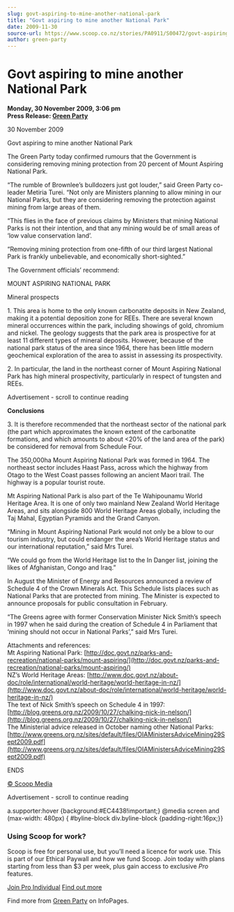 ```yaml
---
slug: govt-aspiring-to-mine-another-national-park
title: "Govt aspiring to mine another National Park"
date: 2009-11-30
source-url: https://www.scoop.co.nz/stories/PA0911/S00472/govt-aspiring-to-mine-another-national-park.htm
author: green-party
---
```

Govt aspiring to mine another National Park
===========================================

**Monday, 30 November 2009, 3:06 pm**  
**Press Release: [Green Party](https://info.scoop.co.nz/Green_Party)**

30 November 2009

Govt aspiring to mine another National Park

The Green Party today confirmed rumours that the Government is considering removing mining protection from 20 percent of Mount Aspiring National Park.

“The rumble of Brownlee’s bulldozers just got louder,” said Green Party co-leader Metiria Turei. “Not only are Ministers planning to allow mining in our National Parks, but they are considering removing the protection against mining from large areas of them.

“This flies in the face of previous claims by Ministers that mining National Parks is not their intention, and that any mining would be of small areas of ‘low value conservation land’.

“Removing mining protection from one-fifth of our third largest National Park is frankly unbelievable, and economically short-sighted.”

The Government officials’ recommend:

MOUNT ASPIRING NATIONAL PARK

Mineral prospects

1\. This area is home to the only known carbonatite deposits in New Zealand, making it a potential deposition zone for REEs. There are several known mineral occurrences within the park, including showings of gold, chromium and nickel. The geology suggests that the park area is prospective for at least 11 different types of mineral deposits. However, because of the national park status of the area since 1964, there has been little modern geochemical exploration of the area to assist in assessing its prospectivity.

2\. In particular, the land in the northeast corner of Mount Aspiring National Park has high mineral prospectivity, particularly in respect of tungsten and REEs.

Advertisement - scroll to continue reading





**Conclusions**

3\. It is therefore recommended that the northeast sector of the national park (the part which approximates the known extent of the carbonatite formations, and which amounts to about <20% of the land area of the park) be considered for removal from Schedule Four.

The 350,000ha Mount Aspiring National Park was formed in 1964. The northeast sector includes Haast Pass, across which the highway from Otago to the West Coast passes following an ancient Maori trail. The highway is a popular tourist route.

Mt Aspiring National Park is also part of the Te Wahipounamu World Heritage Area. It is one of only two mainland New Zealand World Heritage Areas, and sits alongside 800 World Heritage Areas globally, including the Taj Mahal, Egyptian Pyramids and the Grand Canyon.

“Mining in Mount Aspiring National Park would not only be a blow to our tourism industry, but could endanger the area’s World Heritage status and our international reputation,” said Mrs Turei.

“We could go from the World Heritage list to the In Danger list, joining the likes of Afghanistan, Congo and Iraq.”

In August the Minister of Energy and Resources announced a review of Schedule 4 of the Crown Minerals Act. This Schedule lists places such as National Parks that are protected from mining. The Minister is expected to announce proposals for public consultation in February.

“The Greens agree with former Conservation Minister Nick Smith’s speech in 1997 when he said during the creation of Schedule 4 in Parliament that ‘mining should not occur in National Parks’,” said Mrs Turei.

Attachments and references:  
Mt Aspiring National Park: [http://doc.govt.nz/parks-and-recreation/national-parks/mount-aspiring/](http://doc.govt.nz/parks-and-recreation/national-parks/mount-aspiring/)  
NZ’s World Heritage Areas: [http://www.doc.govt.nz/about-doc/role/international/world-heritage/world-heritage-in-nz/](http://www.doc.govt.nz/about-doc/role/international/world-heritage/world-heritage-in-nz/)  
The text of Nick Smith’s speech on Schedule 4 in 1997: [http://blog.greens.org.nz/2009/10/27/chalking-nick-in-nelson/](http://blog.greens.org.nz/2009/10/27/chalking-nick-in-nelson/)  
The Ministerial advice released in October naming other National Parks: [http://www.greens.org.nz/sites/default/files/OIAMinistersAdviceMining29Sept2009.pdf](http://www.greens.org.nz/sites/default/files/OIAMinistersAdviceMining29Sept2009.pdf)

ENDS

[© Scoop Media](http://www.scoop.co.nz/about/terms.html)  

Advertisement - scroll to continue reading



a.supporter:hover {background:#EC4438!important;} @media screen and (max-width: 480px) { #byline-block div.byline-block {padding-right:16px;}}

### Using Scoop for work?

Scoop is free for personal use, but you’ll need a licence for work use. This is part of our Ethical Paywall and how we fund Scoop. Join today with plans starting from less than $3 per week, plus gain access to exclusive _Pro_ features.  
  
[Join Pro Individual](https://pro.scoop.co.nz/Individual/?from=ProIn24) [Find out more](https://pro.scoop.co.nz/using-scoop-for-work/?from=ProIn24)

Find more from [Green Party](https://info.scoop.co.nz/Green_Party) on InfoPages.